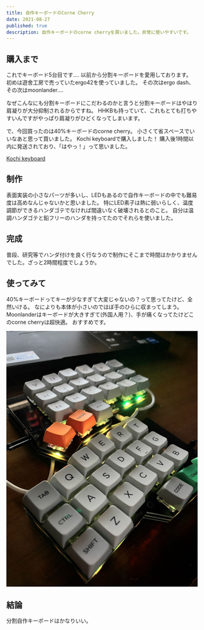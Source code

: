 ```yaml
---
title: 自作キーボードのCorne Cherry
date: 2021-08-27
published: true
description: 自作キーボードのcorne cherryを買いました。非常に使いやすいです。
---
```


## 購入まで
これでキーボード5台目です....
以前から分割キーボードを愛用しております。
初めは遊舍工房で売っていたergo42を使っていました。
その次はergo dash、その次はmoonlander....

なぜこんなにも分割キーボードにこだわるのかと言うと分割キーボードはやはり肩凝りが大分抑制されるからですね。
HHKBも持っていて、これもとても打ちやすいんですがやっぱり肩凝りがひどくなってしまいます。

で、今回買ったのは40%キーボードのcorne cherry。
小さくて省スペースでいいなあと思って買いました。
Kochi keyboardで購入しました！ 購入後1時間以内に発送されており、「はやっ！」って思いました。

[Kochi keyboard](https://kochikeyboard.stores.jp/)

## 制作
表面実装の小さなパーツが多いし、LEDもあるので自作キーボードの中でも難易度は高めなんじゃないかと思いました。
特にLED素子は熱に弱いらしく、温度調節ができるハンダゴテでなければ間違いなく破壊されるとのこと。
自分は温調ハンダゴテと鉛フリーのハンダを持ってたのでそれらを使いました。

## 完成
普段、研究等でハンダ付けを良く行なうので制作にそこまで時間はかかりませんでした。ざっと2時間程度でしょうか。

## 使ってみて
40%キーボードってキーが少なすぎて大変じゃないの？って思ってたけど、全然いける。
なによりも本体が小さいのでほぼ手のひらに収まってしまう。
Moonlanderはキーボードが大きすぎて(外国人用？)、手が痛くなってたけどこのcorne cherryは超快適。
おすすめです。

![corne cherry v3](key.jpg)


## 結論
分割自作キーボードはかなりいい。


